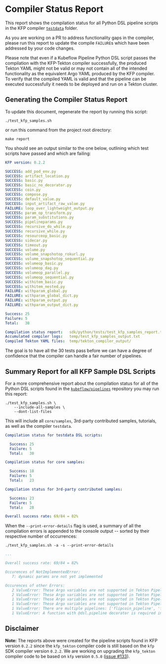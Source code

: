 # Compiler Status Report

This report shows the compilation status for all Python DSL pipeline scripts in the KFP compiler
[`testdata`](https://github.com/kubeflow/pipelines/tree/master/sdk/python/tests/compiler/testdata) folder. 

As you are working on a PR to address functionality gaps in the compiler, please run this report to update the
compile `FAILURE`s which have been addressed by your code changes.

Please note that even if a Kubeflow Pipeline Python DSL script passes the compilation with the KFP-Tekton compiler
successfully, the produced Tekton YAML might not be valid or may not contain all of the intended functionality as the 
equivalent Argo YAML produced by the KFP compiler. To verify that the compiled YAML is valid and that the pipeline can
be executed successfully it needs to be deployed and run on a Tekton cluster.

## Generating the Compiler Status Report

To update this document, regenerate the report by running this script:

    ./test_kfp_samples.sh

or run this command from the project root directory:

    make report

You should see an output similar to the one below, outlining which test scripts have passed and which are failing:

```YAML
KFP version: 0.2.2

SUCCESS: add_pod_env.py
SUCCESS: artifact_location.py
SUCCESS: basic.py
SUCCESS: basic_no_decorator.py
SUCCESS: coin.py
SUCCESS: compose.py
SUCCESS: default_value.py
SUCCESS: input_artifact_raw_value.py
FAILURE: loop_over_lightweight_output.py
SUCCESS: param_op_transform.py
SUCCESS: param_substitutions.py
SUCCESS: pipelineparams.py
SUCCESS: recursive_do_while.py
SUCCESS: recursive_while.py
SUCCESS: resourceop_basic.py
SUCCESS: sidecar.py
SUCCESS: timeout.py
SUCCESS: volume.py
SUCCESS: volume_snapshotop_rokurl.py
SUCCESS: volume_snapshotop_sequential.py
SUCCESS: volumeop_basic.py
SUCCESS: volumeop_dag.py
SUCCESS: volumeop_parallel.py
SUCCESS: volumeop_sequential.py
SUCCESS: withitem_basic.py
SUCCESS: withitem_nested.py
FAILURE: withparam_global.py
FAILURE: withparam_global_dict.py
FAILURE: withparam_output.py
FAILURE: withparam_output_dict.py

Success: 25
Failure: 5
Total:   30

Compilation status report:   sdk/python/tests/test_kfp_samples_report.txt
Accumulated compiler logs:   temp/test_kfp_samples_output.txt
Compiled Tekton YAML files:  temp/tekton_compiler_output/
```

The goal is to have all the 30 tests pass before we can have a degree of confidence that the compiler can handle
a fair number of pipelines.


## Summary Report for all KFP Sample DSL Scripts

For a more comprehensive report about the compilation status for all of the Python DSL scripts found in the
[`kubeflow/pipelines`](https://github.com/kubeflow/pipelines/) repository you may run this report:

    ./test_kfp_samples.sh \
        --include-all-samples \
        --dont-list-files

This will include all `core/samples`, 3rd-party contributed samples, tutorials, as well as the compiler `testdata`.

```YAML
Compilation status for testdata DSL scripts:

  Success: 25
  Failure: 5
  Total:   30

Compilation status for core samples:

  Success: 18
  Failure: 5
  Total:   23

Compilation status for 3rd-party contributed samples:

  Success: 23
  Failure: 5
  Total:   28

Overall success rate: 69/84 = 82%
```

When the `--print-error-details` flag is used, a summary of all the compilation errors is appended to the console
output -- sorted by their respective number of occurrences:

    ./test_kfp_samples.sh -a -s --print-error-details

```YAML
...

Overall success rate: 69/84 = 82%

Occurences of NotImplementedError:
   7: dynamic params are not yet implemented

Occurences of other Errors:
   2 ValueError: These Argo variables are not supported in Tekton Pipeline: {{workflow.uid}}
   2 ValueError: These Argo variables are not supported in Tekton Pipeline: {{pod.name}}, {{workflow.name}}
   1 ValueError: These Argo variables are not supported in Tekton Pipeline: {{workflow.uid}}, {{pod.name}}
   1 ValueError: These Argo variables are not supported in Tekton Pipeline: {{workflow.name}}
   1 ValueError: There are multiple pipelines: ['flipcoin_pipeline', 'flipcoin_exit_pipeline']. Please specify --function.
   1 ValueError: A function with @dsl.pipeline decorator is required in the py file.
```

## Disclaimer

**Note:** The reports above were created for the pipeline scripts found in KFP version `0.2.2` since the
`kfp_tekton` compiler code is still based on the `kfp` SDK compiler version `0.2.2`. We are working on 
upgrading the `kfp_tekton` compiler code to be based on `kfp` version `0.5.0`
([issue #133](https://github.com/kubeflow/kfp-tekton/issues/133)).

